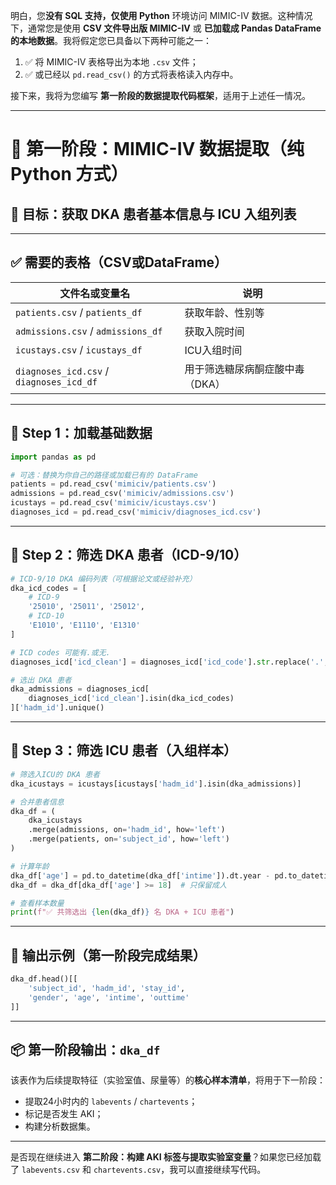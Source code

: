 明白，您**没有 SQL 支持，仅使用 Python** 环境访问 MIMIC-IV 数据。这种情况下，通常您是使用 **CSV 文件导出版 MIMIC-IV** 或 **已加载成 Pandas DataFrame 的本地数据**。我将假定您已具备以下两种可能之一：

1. ✅ 将 MIMIC-IV 表格导出为本地 `.csv` 文件；
2. ✅ 或已经以 `pd.read_csv()` 的方式将表格读入内存中。

接下来，我将为您编写 **第一阶段的数据提取代码框架**，适用于上述任一情况。

---

# 📁 第一阶段：MIMIC-IV 数据提取（纯 Python 方式）

## 🎯 目标：获取 DKA 患者基本信息与 ICU 入组列表

---

## ✅ 需要的表格（CSV或DataFrame）

| 文件名或变量名                                  | 说明                |
| ---------------------------------------- | ----------------- |
| `patients.csv` / `patients_df`           | 获取年龄、性别等          |
| `admissions.csv` / `admissions_df`       | 获取入院时间            |
| `icustays.csv` / `icustays_df`           | ICU入组时间           |
| `diagnoses_icd.csv` / `diagnoses_icd_df` | 用于筛选糖尿病酮症酸中毒（DKA） |

---

## 📘 Step 1：加载基础数据

```python
import pandas as pd

# 可选：替换为你自己的路径或加载已有的 DataFrame
patients = pd.read_csv('mimiciv/patients.csv')
admissions = pd.read_csv('mimiciv/admissions.csv')
icustays = pd.read_csv('mimiciv/icustays.csv')
diagnoses_icd = pd.read_csv('mimiciv/diagnoses_icd.csv')
```

---

## 📘 Step 2：筛选 DKA 患者（ICD-9/10）

```python
# ICD-9/10 DKA 编码列表（可根据论文或经验补充）
dka_icd_codes = [
    # ICD-9
    '25010', '25011', '25012',
    # ICD-10
    'E1010', 'E1110', 'E1310'
]

# ICD codes 可能有.或无.
diagnoses_icd['icd_clean'] = diagnoses_icd['icd_code'].str.replace('.', '', regex=False)

# 选出 DKA 患者
dka_admissions = diagnoses_icd[
    diagnoses_icd['icd_clean'].isin(dka_icd_codes)
]['hadm_id'].unique()
```

---

## 📘 Step 3：筛选 ICU 患者（入组样本）

```python
# 筛选入ICU的 DKA 患者
dka_icustays = icustays[icustays['hadm_id'].isin(dka_admissions)]

# 合并患者信息
dka_df = (
    dka_icustays
    .merge(admissions, on='hadm_id', how='left')
    .merge(patients, on='subject_id', how='left')
)

# 计算年龄
dka_df['age'] = pd.to_datetime(dka_df['intime']).dt.year - pd.to_datetime(dka_df['dob']).dt.year
dka_df = dka_df[dka_df['age'] >= 18]  # 只保留成人

# 查看样本数量
print(f"✅ 共筛选出 {len(dka_df)} 名 DKA + ICU 患者")
```

---

## 🔄 输出示例（第一阶段完成结果）

```python
dka_df.head()[[
    'subject_id', 'hadm_id', 'stay_id',
    'gender', 'age', 'intime', 'outtime'
]]
```

---

## 📦 第一阶段输出：`dka_df`

该表作为后续提取特征（实验室值、尿量等）的**核心样本清单**，将用于下一阶段：

* 提取24小时内的 `labevents` / `chartevents`；
* 标记是否发生 AKI；
* 构建分析数据集。

---

是否现在继续进入 **第二阶段：构建 AKI 标签与提取实验室变量**？如果您已经加载了 `labevents.csv` 和 `chartevents.csv`，我可以直接继续写代码。
